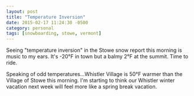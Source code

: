 ```yaml
---
layout: post
title: "Temperature Inversion"
date: 2015-02-17 11:24:30 -0500
category: personal
tags: [snowboarding, stowe, vermont]
---
```

Seeing "temperature inversion" in the Stowe snow report this morning is music to my ears. It's -20°F in town but a balmy 2°F at the summit. Time to ride. 

Speaking of odd temperatures...Whistler Village is 50°F warmer than the Village of Stowe this morning. I'm starting to think our Whistler winter vacation next week will feel more like a spring break vacation.
